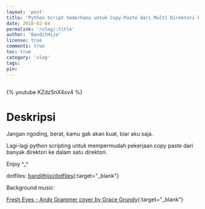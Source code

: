 ```yaml
---
layout: 'post'
title: 'Python Script Sederhana untuk Copy-Paste dari Multi Direktori Pt. 1'
date: 2018-02-04
permalink: '/vlog/:title'
author: 'BanditHijo'
license: true
comments: true
toc: true
category: 'vlog'
tags:
pin:
---
```


<div style="margin-top:30px;"></div>

{% youtube KZdzSnX4sv4 %}

# Deskripsi

Jangan ngoding, berat, kamu gak akan kuat, biar aku saja.

Lagi-lagi python scripting untuk mempermudah pekerjaan copy paste dari banyak direktori ke dalam satu direktori.

Enjoy ^_^

dotfiles: [bandithijo/dotfiles](https://github.com/bandithijo/dotfiles){:target="_blank"}

Background music:

[Fresh Eyes - Andy Grammer cover by Grace Grundy](https://youtu.be/vnO1T9zVnMg){:target="_blank"}

